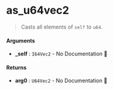 # as\_u64vec2

>  Casts all elements of `self` to `u64`.

#### Arguments

- **\_self** : `I64Vec2` \- No Documentation 🚧

#### Returns

- **arg0** : `U64Vec2` \- No Documentation 🚧